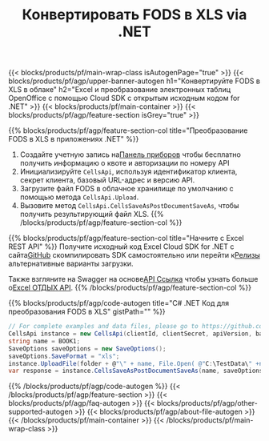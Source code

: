 ﻿---
title:  Конвертировать FODS в XLS via .NET
description: Создавайте, редактируйте или конвертируйте файлы Excel с помощью Cloud API и SDK с открытым исходным кодом .NET.
url: /ru/net/conversion/fods-to-xls/
family: cells
platformtag: net
feature: conversion
informat: FODS
outformat: XLS
platform: .NET
otherformats: ODS CSV XLT XLTX MD XLSM TIFF XLTM MHTML DIF XML SVG TXT XLSX FODS XPS 
---
{{< blocks/products/pf/main-wrap-class isAutogenPage="true" >}}
{{< blocks/products/pf/agp/upper-banner-autogen h1="Конвертируйте FODS в XLS в облаке" h2="Excel и преобразование электронных таблиц OpenOffice с помощью Cloud SDK с открытым исходным кодом for .NET" >}}
{{< blocks/products/pf/main-container >}}
{{< blocks/products/pf/agp/feature-section isGrey="true" >}}

{{% blocks/products/pf/agp/feature-section-col title="Преобразование FODS в XLS в приложениях .NET" %}}
1.  Создайте учетную запись на<a href="https://dashboard.aspose.cloud/">Панель приборов</a> чтобы бесплатно получить информацию о квоте и авторизации по номеру API
1. Инициализируйте ```CellsApi```, используя идентификатор клиента, секрет клиента, базовый URL-адрес и версию API.
1. Загрузите файл FODS в облачное хранилище по умолчанию с помощью метода ```CellsApi.Upload```.
1. Вызовите метод ```CellsApi.CellsSaveAsPostDocumentSaveAs```, чтобы получить результирующий файл XLS.
{{% /blocks/products/pf/agp/feature-section-col %}}

{{% blocks/products/pf/agp/feature-section-col title="Начните с Excel REST API" %}}
 Получите исходный код Excel Cloud SDK for .NET с сайта[GitHub](https://github.com/aspose-cells-cloud/aspose-cells-cloud-dotnet) скомпилировать SDK самостоятельно или перейти к[Релизы](https://releases.aspose.cloud/) альтернативные варианты загрузки.

 Также взгляните на Swagger на основе[API Ссылка](https://apireference.aspose.cloud/cells/) чтобы узнать больше о[Excel ОТДЫХ API](https://products.aspose.cloud/cells/curl/).
{{% /blocks/products/pf/agp/feature-section-col %}}

{{% blocks/products/pf/agp/code-autogen title="C# .NET Код для преобразования FODS в XLS" gistPath="" %}}
```cs
// For complete examples and data files, please go to https://github.com/aspose-cells-cloud/aspose-cells-cloud-dotnet/
CellsApi instance = new CellsApi(clientId, clientSecret, apiVersion, baseurl);
string name = BOOK1;
SaveOptions saveOptions = new SaveOptions();
saveOptions.SaveFormat = "xls";
instance.UploadFile(folder + @"\" + name, File.Open( @"C:\TestData\" +name), "DropBox");
var response = instance.CellsSaveAsPostDocumentSaveAs(name, saveOptions,  "output.xls", null, null, folder, "DropBox");
```
{{% /blocks/products/pf/agp/code-autogen %}}
{{< /blocks/products/pf/agp/feature-section >}}
{{< blocks/products/pf/agp/faq-autogen >}}
{{< blocks/products/pf/agp/other-supported-autogen >}}
{{< blocks/products/pf/agp/about-file-autogen >}}
{{< /blocks/products/pf/main-container >}}
{{< /blocks/products/pf/main-wrap-class >}}